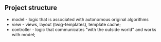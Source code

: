 ## Project structure

* model - logic that is associated with autonomous original algorithms
* view - views, layout (twig-templates), template cache;
* controller - logic that communicates "with the outside world" and works with model;
